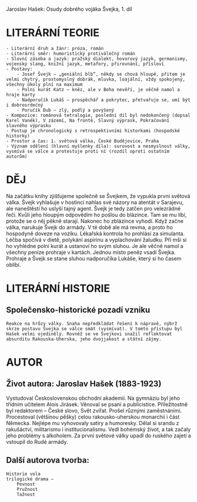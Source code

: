 Jaroslav Hašek: Osudy dobrého vojáka Švejka, 1. díl

# LITERÁRNÍ TEORIE

    - Literární druh a žánr: próza, román
    - Literární směr: humoristický protiválečný román
    - Slovní zásoba a jazyk: pražský dialekt, hovorový jazyk, germanismy, vojenský slang, knižní jazyk, metafory, přirovnání, přísloví
    - Postavy:
        - Josef Švejk – „geniální blb“, někdy se chová hloupě, přitom je velmi chytrý, prostomyslný dobrák, mluvka, loajální, vždy spokojený, všechny úkoly plní na maximum
        - Polní kurát Katz – kněz, ale v Boha nevěří, je věčně namol a hraje karty
        - Nadporučík Lukáš – prospěchář a pokrytec, přetvařuje se, umí být i dobrosrdečný
        - Poručík Dub – zlý, podlý a povýšený
    - Kompozice: románová tetralogie, poslední díl byl nedokončený (dopsal Karel Vaněk), V zázemí, Na frontě, Slavný výprask, Pokračování slavného výprasku
    - Postup je chronologický s retrospektivními historkami (hospodské historky)
    - Prostor a čas: 1. světová válka, České Budějovice, Praha
    - Význam sdělení (hlavní myšlenky díla): surovost a nesmyslnost války, vysmívá se válce a protestuje proti ní (rozdíl oproti ostatním autorům)


# DĚJ

Na začátku knihy zjišťujeme společně se Švejkem, že vypukla první světová válka. Švejk vyhlašuje v hostinci nahlas své názory na atentát v Sarajevu, ale naneštěstí ho uslyší tajný agent. Švejk je tedy zatčen pro velezrádné řeči. Kvůli jeho hloupým odpovědím ho pošlou do blázince. Tam se mu líbí, protože se o něj pěkně starají. Nakonec ho zblázince vyhodí. Když začne válka, narukuje Švejk do armády. V té době ale má revma, a proto ho hospodyně doveze na vozíku. Lékařská kontrola ho prohlásí za simulanta. Léčba spočívá v dietě, polykání aspirinu a vyplachování žaludku. Při mši si ho vyhlédne polní kurát a ustanoví ho svým sluhou. Je ale věčně namol a všechny peníze prohraje v kartách. Jednou místo peněz vsadí Švejka. Prohraje a Švejk se stane sluhou nadporučíka Lukáše, který si ho časem oblíbí. 

# LITERÁRNÍ HISTORIE

## Společensko-historické pozadí vzniku

    Reakce na hrůzy války. Snaha nepředkládat řešení k nápravě, nýbrž skrze postavu Švejka se válce smát (vysmívat). V tomto přístupu byl Hašek velmi ojedinělý. Rovněž se ve Švejkovi snažil reflektovat absurditu Rakouska-Uherska, jeho dvojjakost a státní zájmy. 


# AUTOR

## Život autora: Jaroslav Hašek (1883-1923)

Vystudoval Československou obchodní akademii. Na gymnáziu byl jeho třídním učitelem Alois Jirásek. Věnoval se psaní a publicistice. Příležitostně byl redaktorem – České slovo, Svět zvířat. Prošel různými zaměstnáními. Procestoval (většinou pěšky) celou rakousko-uherskou monarchii i část Německa. Nejlépe mu vyhovovaly satiry a humoresky. Dělal si srandu z rakušáctví, militarismu i institucionalismu. Vedl bohémský život, a tak začaly jeho problémy s alkoholem. Za první světové války upadl do ruského zajetí a vstoupil do Rudé armády. 

## Další autorova tvorba:

    Historie vola
    trilogické drama –
        Pevnost
        Pružnost
        Tažnost 
